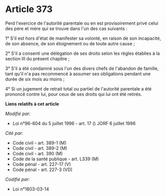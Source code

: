 # Article 373

Perd l'exercice de l'autorité parentale ou en est provisoirement privé celui des père et mère qui se trouve dans l'un des cas
suivants :

1° S'il est hors d'état de manifester sa volonté, en raison de son incapacité, de son absence, de son éloignement ou de toute
autre cause ;

2° S'il a consenti une délégation de ses droits selon les règles établies à la section III du présent chapitre ;

3° S'il a été condamné sous l'un des divers chefs de l'abandon de famille, tant qu'il n'a pas recommencé à assumer ses
obligations pendant une durée de six mois au moins ;

4° Si un jugement de retrait total ou partiel de l'autorité parentale a été prononcé contre lui, pour ceux de ses droits qui
lui ont été retirés.

**Liens relatifs à cet article**

_Modifié par_:

  - Loi n°96-604 du 5 juillet 1996 - art. 17 () JORF 6 juillet 1996

_Cité par_:

  - Code civil - art. 389-1 (M)
  - Code civil - art. 389-2 (M)
  - Code civil - art. 390 (M)
  - Code de la santé publique - art. L339 (M)
  - Code pénal - art. 227-17 (V)
  - Code pénal - art. 227-3 (VD)

_Codifié par_:

  - Loi n°1803-03-14
